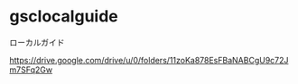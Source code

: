# gsclocalguide
ローカルガイド

https://drive.google.com/drive/u/0/folders/11zoKa878EsFBaNABCgU9c72Jm7SFq2Gw
